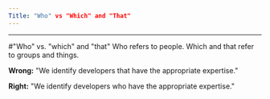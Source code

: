 ```yaml
---
Title: "Who" vs "Which" and "That"
---
```



---
#"Who" vs. "which" and "that"
Who refers to people. Which and that refer to groups and things.

**Wrong:** "We identify developers that have the appropriate expertise."

**Right:** "We identify developers who have the appropriate expertise."
